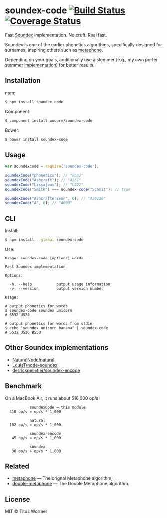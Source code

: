 # soundex-code [![Build Status](https://img.shields.io/travis/wooorm/soundex-code.svg?style=flat)](https://travis-ci.org/wooorm/soundex-code) [![Coverage Status](https://img.shields.io/coveralls/wooorm/soundex-code.svg?style=flat)](https://coveralls.io/r/wooorm/soundex-code?branch=master)

Fast [Soundex](http://en.wikipedia.org/wiki/Soundex) implementation. No cruft. Real fast.

Soundex is one of the earlier phonetics algorithms, specifically designed for surnames, inspiring others such as [metaphone](https://github.com/wooorm/metaphone).

Depending on your goals, additionally use a stemmer (e.g., my own porter stemmer [implementation](https://github.com/wooorm/stemmer)) for better results.

## Installation

npm:
```bash
$ npm install soundex-code
```

Component:
```bash
$ component install wooorm/soundex-code
```

Bower:
```bash
$ bower install soundex-code
```

## Usage

```js
var soundexCode = require('soundex-code');

soundexCode("phonetics"); // "P532"
soundexCode("Ashcraft"); // "A261"
soundexCode("Lissajous"); // "L222"
soundexCode("Smith") === soundex-code("Schmit"); // true

soundexCode("Ashcraftersson", 6); // "A26136"
soundexCode("A", 6); // "A000"
```

## CLI

Install:
```bash
$ npm install --global soundex-code
```

Use:
```
Usage: soundex-code [options] words...

Fast Soundex implementation

Options:

  -h, --help           output usage information
  -v, --version        output version number

Usage:

# output phonetics for words
$ soundex-code soundex unicorn
# S532 U526

# output phonetics for words from stdin
$ echo "soundex unicorn banana" | soundex-code
# S532 U526 B550
```

## Other Soundex implementations

- [NaturalNode/natural](https://github.com/NaturalNode/natural)
- [LouisT/node-soundex](https://github.com/LouisT/node-soundex)
- [derrickpelletier/soundex-encode](https://github.com/derrickpelletier/soundex-encode)

## Benchmark

On a MacBook Air, it runs about 516,000 op/s.

```
           soundexCode — this module
  410 op/s » op/s * 1,000

           natural
  182 op/s » op/s * 1,000

           soundex-encode
   45 op/s » op/s * 1,000

           soundex
   30 op/s » op/s * 1,000
```

## Related

- [metaphone](https://github.com/wooorm/metaphone) — The orignal Metaphone algorithm;
- [double-metaphone](https://github.com/wooorm/metaphone) — The Double Metaphone algorithm.

## License

MIT © Titus Wormer
